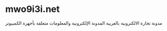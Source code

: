 # mwo9i3i.net
مدونة تجارة الالكترونية بالعربية المدونة الإلكترونية والمعلومات متعلقة بأجهزة الكمبيوتر 
